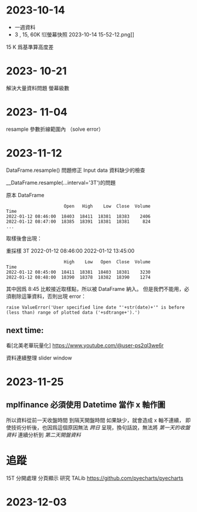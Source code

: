 # 2023-10-14
+ 一週資料
+ 3 , 15, 60K 
![[螢幕快照 2023-10-14 15-52-12.png]]

15 K 爲基準算高度差


# 2023- 10-21
解決大量資料問題
	螢幕級數

# 2023- 11-04
resample 參數折線範圍內 （solve error）


# 2023-11-12
DataFrame.resample() 問題修正
Input data 資料缺少的檢查

__DataFrame.resample(...interval='3T')的問題

原本 DataFrame  

	                      Open   High    Low  Close  Volume
	Time                                                   
	2022-01-12 08:46:00  18403  18411  18381  18383    2406
	2022-01-12 08:47:00  18385  18391  18381  18381     824
	...

取樣後會出現：

重採樣 3T 2022-01-12 08:46:00 2022-01-12 13:45:00

	                      High    Low   Open  Close  Volume
	Time                                                   
	2022-01-12 08:45:00  18411  18381  18403  18381    3230
	2022-01-12 08:48:00  18390  18378  18382  18390    1274

其中因爲 8:45 比較接近取樣點，所以被 DataFrame 納入。
但是我們不能用，必須剔除這筆資料，否則出現 error：

	raise ValueError('User specified line date "'+str(date)+'" is before (less than) range of plotted data ('+sdtrange+').')
## next time:
看[北美老華玩量化] https://www.youtube.com/@user-ps2ql3we6r

資料連續整理
slider window

# 2023-11-25


## mplfinance 必須使用 Datetime 當作 x 軸作圖
所以資料從前一天收盤時間 到隔天開盤時間 如果缺少，就會造成 x 軸不連續，
即使技術分析後，也因爲這個原因無法 _跨日_ 呈現，換句話說，無法將
_第一天的收盤資料_ 連續分析到 _第二天開盤資料_ 

# 追蹤
15T 分開處理
分頁顯示
研究 TALib
https://github.com/pyecharts/pyecharts

# 2023-12-03
[](https://github.com/jumpingchu/Stock-Chart)